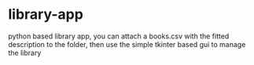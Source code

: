 # library-app
python based library app, you can attach a books.csv with the fitted description to the folder, then use the simple tkinter based gui to manage the library
